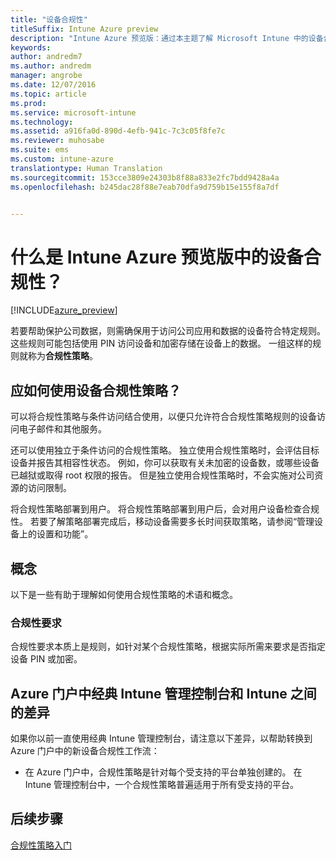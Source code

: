 ```yaml
---
title: "设备合规性"
titleSuffix: Intune Azure preview
description: "Intune Azure 预览版：通过本主题了解 Microsoft Intune 中的设备合规性"
keywords: 
author: andredm7
ms.author: andredm
manager: angrobe
ms.date: 12/07/2016
ms.topic: article
ms.prod: 
ms.service: microsoft-intune
ms.technology: 
ms.assetid: a916fa0d-890d-4efb-941c-7c3c05f8fe7c
ms.reviewer: muhosabe
ms.suite: ems
ms.custom: intune-azure
translationtype: Human Translation
ms.sourcegitcommit: 153cce3809e24303b8f88a833e2fc7bdd9428a4a
ms.openlocfilehash: b245dac28f88e7eab70dfa9d759b15e155f8a7df


---
```


# <a name="what-is-device-compliance-in-intune-azure-preview"></a>什么是 Intune Azure 预览版中的设备合规性？


[!INCLUDE[azure_preview](../includes/azure_preview.md)]

若要帮助保护公司数据，则需确保用于访问公司应用和数据的设备符合特定规则。 这些规则可能包括使用 PIN 访问设备和加密存储在设备上的数据。 一组这样的规则就称为**合规性策略**。

##  <a name="how-should-i-use-a-device-compliance-policy"></a>应如何使用设备合规性策略？
可以将合规性策略与条件访问结合使用，以便只允许符合合规性策略规则的设备访问电子邮件和其他服务。

还可以使用独立于条件访问的合规性策略。
独立使用合规性策略时，会评估目标设备并报告其相容性状态。 例如，你可以获取有关未加密的设备数，或哪些设备已越狱或取得 root 权限的报告。 但是独立使用合规性策略时，不会实施对公司资源的访问限制。

将合规性策略部署到用户。 将合规性策略部署到用户后，会对用户设备检查合规性。 若要了解策略部署完成后，移动设备需要多长时间获取策略，请参阅“管理设备上的设置和功能”。

##  <a name="concepts"></a>概念
以下是一些有助于理解如何使用合规性策略的术语和概念。

### <a name="compliance-requirements"></a>合规性要求
合规性要求本质上是规则，如针对某个合规性策略，根据实际所需来要求是否指定设备 PIN 或加密。

<!---### Actions for noncompliance

You can specify what needs to happen when a device is determined as noncompliant. This can be a sequence of actions during a specific time.
When you specify these actions, Intune will automatically initiate them in the sequence you specify. See the following example of a sequence of
actions for a device that continues to be in the noncompliant status for
a week:

-   When the device is first determined to be non-compliant, an email with noncompliant notification is sent to the user.

-   3 days after initial noncompliance state, a follow up reminder is sent to the user.

-   5 days after initial noncompliance state, a final reminder with a notification that access to company resources will be blocked on the device in 2 days if the compliance issues are not remediated is sent to the user.

-   7 days after initial noncompliance state, access to company resources is blocked. This requires that you have conditional access policy that specifies that access from noncompliant devices should    be blocked for services such as Exchange and SharePoint.

### Grace Period

This is the time between when a device is first determined as
noncompliant to when access to company resources on that device is blocked. This time allows for time that the user has to resolve
compliance issues on the device. You can also use this time to create your action sequences to send notifications to the user before their access is blocked.

Remember that you need to implement conditional access policies in addition to compliance policies in order for access to company resources to be blocked.--->

##  <a name="differences-between-the-classic-intune-admin-console-and-intune-in-the-azure-portal"></a>Azure 门户中经典 Intune 管理控制台和 Intune 之间的差异


如果你以前一直使用经典 Intune 管理控制台，请注意以下差异，以帮助转换到 Azure 门户中的新设备合规性工作流：


-   在 Azure 门户中，合规性策略是针对每个受支持的平台单独创建的。 在 Intune 管理控制台中，一个合规性策略普遍适用于所有受支持的平台。


<!--- -   In the Azure portal, you have the ability to specify actions and notifications that are intiated when a device is determined to be noncompliant. This ability does not exist in the Intune admin console.

-   In the Azure portal, you can set a grace period to allow time for the end-user to get their device back to compliance status before they completely lose the ability to get company data on their device. This is not available in the Intune admin console.--->

##  <a name="next-steps"></a>后续步骤

[合规性策略入门](get-started-with-device-compliance.md)


<!---### See also

Conditional access--->



<!--HONumber=Feb17_HO3-->



